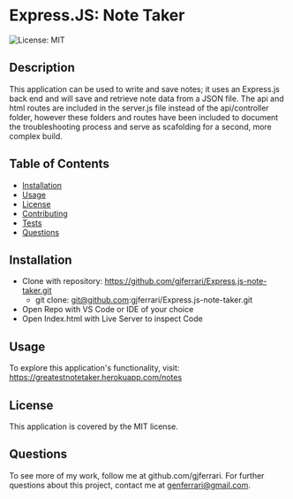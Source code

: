 # Express.JS: Note Taker

![License: MIT](https://img.shields.io/badge/License-MIT-yellow.svg)

## Description

This application can be used to write and save notes; it uses an Express.js back end and will save and retrieve note data from a JSON file. The api and html routes are included in the server.js file instead of the api/controller folder, however these folders and routes have been included to document the troubleshooting process and serve as scafolding for a second, more complex build.

## Table of Contents

- [Installation](#installation)
- [Usage](#usage)
- [License](#license)
- [Contributing](#contributing)
- [Tests](#tests)
- [Questions](#questions)

## Installation

- Clone with repository: https://github.com/gjferrari/Express.js-note-taker.git
  - git clone: git@github.com:gjferrari/Express.js-note-taker.git
- Open Repo with VS Code or IDE of your choice
- Open Index.html with Live Server to inspect Code

## Usage

To explore this application's functionality, visit: https://greatestnotetaker.herokuapp.com/notes

## License

This application is covered by the MIT license.

## Questions

To see more of my work, follow me at github.com/gjferrari.
For further questions about this project, contact me at genferrari@gmail.com.
